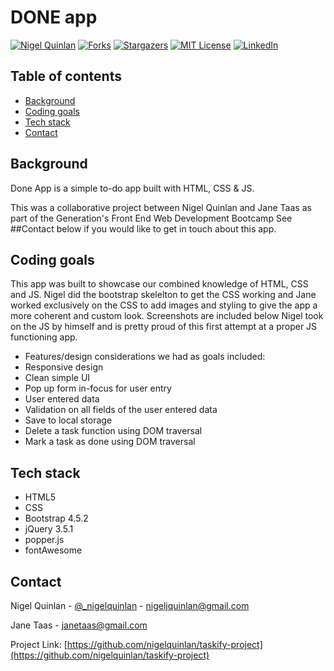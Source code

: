 # DONE app
<!-- PROJECT SHIELDS -->
<!--
*** I'm using markdown "reference style" links for readability.
*** Reference links are enclosed in brackets [ ] instead of parentheses ( ).
*** See the bottom of this document for the declaration of the reference variables
*** for contributors-url, forks-url, etc.
*** https://www.markdownguide.org/basic-syntax/#reference-style-links
-->
[![Nigel Quinlan][contributors-shield]][contributors-url]
[![Forks][forks-shield]][forks-url]
[![Stargazers][stars-shield]][stars-url]
[![MIT License][license-shield]][license-url]
[![LinkedIn][linkedin-shield]][linkedin-url]

## Table of contents
* [Background](#Background)
* [Coding goals](#Coding-goals)
* [Tech stack](#Tech-stack)
* [Contact](#Contact)

## Background

Done App is a simple to-do app built with HTML, CSS & JS.

This was a collaborative project between Nigel Quinlan and Jane Taas as part of the Generation's Front End Web Development Bootcamp
See ##Contact below if you would like to get in touch about this app.

## Coding goals

This app was built to showcase our combined knowledge of HTML, CSS and JS. Nigel did the bootstrap skelelton to get the CSS working and Jane worked exclusively on the CSS to add images and styling to give the app a more coherent and custom look. Screenshots are included below
Nigel took on the JS by himself and is pretty proud of this first attempt at a proper JS functioning app.

- Features/design considerations we had as goals included:
- Responsive design
- Clean simple UI
- Pop up form in-focus for user entry
- User entered data
- Validation on all fields of the user entered data
- Save to local storage
- Delete a task function using DOM traversal
- Mark a task as done using DOM traversal


## Tech stack

- HTML5
- CSS
- Bootstrap 4.5.2
- jQuery 3.5.1
- popper.js
- fontAwesome


<!-- CONTACT -->
## Contact

Nigel Quinlan - [@_nigelquinlan](https://twitter.com/_nigelquinlan) - nigeljquinlan@gmail.com

Jane Taas - janetaas@gmail.com

Project Link: [https://github.com/nigelquinlan/taskify-project](https://github.com/nigelquinlan/taskify-project)

<!-- MARKDOWN LINKS & IMAGES -->
<!-- https://www.markdownguide.org/basic-syntax/#reference-style-links -->
[contributors-shield]: https://img.shields.io/github/contributors/nigelquinlan/taskify-project.svg?style=flat-square
[contributors-url]: https://github.com/nigelquinlan/taskify-project/graphs/contributors
[forks-shield]: https://img.shields.io/github/forks/nigelquinlan/taskify-project.svg?style=flat-square
[forks-url]: https://github.com/nigelquinlan/taskify-project/network/members
[stars-shield]: https://img.shields.io/github/stars/nigelquinlan/taskify-project.svg?style=flat-square
[stars-url]: https://github.com/nigelquinlan/taskify-project/stargazers
[issues-shield]: https://img.shields.io/github/issues/nigelquinlan/taskify-project.svg?style=flat-square
[issues-url]: https://github.com/nigelquinlan/taskify-project/issues
[license-shield]: https://img.shields.io/github/license/nigelquinlan/taskify-project.svg?style=flat-square
[license-url]: https://github.com/nigelquinlan/taskify-project/blob/master/MIT
[linkedin-shield]: https://img.shields.io/badge/-LinkedIn-black.svg?style=flat-square&logo=linkedin&colorB=555
[linkedin-url]: https://linkedin.com/in/nigelquinlan
[product-screenshot]: images/screenshot.png
